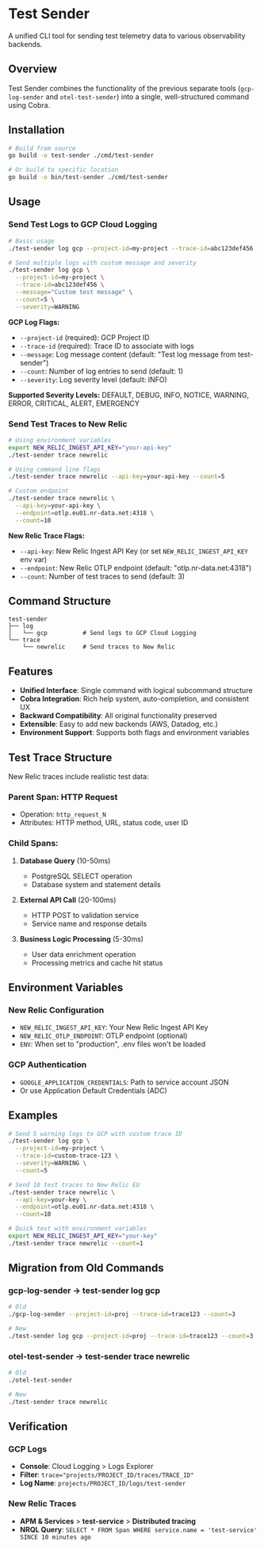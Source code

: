 # Test Sender

A unified CLI tool for sending test telemetry data to various observability backends.

## Overview

Test Sender combines the functionality of the previous separate tools (`gcp-log-sender` and `otel-test-sender`) into a single, well-structured command using Cobra.

## Installation

```bash
# Build from source
go build -o test-sender ./cmd/test-sender

# Or build to specific location
go build -o bin/test-sender ./cmd/test-sender
```

## Usage

### Send Test Logs to GCP Cloud Logging

```bash
# Basic usage
./test-sender log gcp --project-id=my-project --trace-id=abc123def456

# Send multiple logs with custom message and severity
./test-sender log gcp \
  --project-id=my-project \
  --trace-id=abc123def456 \
  --message="Custom test message" \
  --count=5 \
  --severity=WARNING
```

**GCP Log Flags:**
- `--project-id` (required): GCP Project ID
- `--trace-id` (required): Trace ID to associate with logs
- `--message`: Log message content (default: "Test log message from test-sender")
- `--count`: Number of log entries to send (default: 1)
- `--severity`: Log severity level (default: INFO)

**Supported Severity Levels:**
DEFAULT, DEBUG, INFO, NOTICE, WARNING, ERROR, CRITICAL, ALERT, EMERGENCY

### Send Test Traces to New Relic

```bash
# Using environment variables
export NEW_RELIC_INGEST_API_KEY="your-api-key"
./test-sender trace newrelic

# Using command line flags
./test-sender trace newrelic --api-key=your-api-key --count=5

# Custom endpoint
./test-sender trace newrelic \
  --api-key=your-api-key \
  --endpoint=otlp.eu01.nr-data.net:4318 \
  --count=10
```

**New Relic Trace Flags:**
- `--api-key`: New Relic Ingest API Key (or set `NEW_RELIC_INGEST_API_KEY` env var)
- `--endpoint`: New Relic OTLP endpoint (default: "otlp.nr-data.net:4318")
- `--count`: Number of test traces to send (default: 3)

## Command Structure

```
test-sender
├── log
│   └── gcp          # Send logs to GCP Cloud Logging
└── trace
    └── newrelic     # Send traces to New Relic
```

## Features

- **Unified Interface**: Single command with logical subcommand structure
- **Cobra Integration**: Rich help system, auto-completion, and consistent UX
- **Backward Compatibility**: All original functionality preserved
- **Extensible**: Easy to add new backends (AWS, Datadog, etc.)
- **Environment Support**: Supports both flags and environment variables

## Test Trace Structure

New Relic traces include realistic test data:

### Parent Span: HTTP Request
- Operation: `http_request_N`
- Attributes: HTTP method, URL, status code, user ID

### Child Spans:
1. **Database Query** (10-50ms)
   - PostgreSQL SELECT operation
   - Database system and statement details

2. **External API Call** (20-100ms)
   - HTTP POST to validation service
   - Service name and response details

3. **Business Logic Processing** (5-30ms)
   - User data enrichment operation
   - Processing metrics and cache hit status

## Environment Variables

### New Relic Configuration
- `NEW_RELIC_INGEST_API_KEY`: Your New Relic Ingest API Key
- `NEW_RELIC_OTLP_ENDPOINT`: OTLP endpoint (optional)
- `ENV`: When set to "production", .env files won't be loaded

### GCP Authentication
- `GOOGLE_APPLICATION_CREDENTIALS`: Path to service account JSON
- Or use Application Default Credentials (ADC)

## Examples

```bash
# Send 5 warning logs to GCP with custom trace ID
./test-sender log gcp \
  --project-id=my-project \
  --trace-id=custom-trace-123 \
  --severity=WARNING \
  --count=5

# Send 10 test traces to New Relic EU
./test-sender trace newrelic \
  --api-key=your-key \
  --endpoint=otlp.eu01.nr-data.net:4318 \
  --count=10

# Quick test with environment variables
export NEW_RELIC_INGEST_API_KEY="your-key"
./test-sender trace newrelic --count=1
```

## Migration from Old Commands

### gcp-log-sender → test-sender log gcp
```bash
# Old
./gcp-log-sender --project-id=proj --trace-id=trace123 --count=3

# New  
./test-sender log gcp --project-id=proj --trace-id=trace123 --count=3
```

### otel-test-sender → test-sender trace newrelic
```bash
# Old
./otel-test-sender

# New
./test-sender trace newrelic
```

## Verification

### GCP Logs
- **Console**: Cloud Logging > Logs Explorer
- **Filter**: `trace="projects/PROJECT_ID/traces/TRACE_ID"`
- **Log Name**: `projects/PROJECT_ID/logs/test-sender`

### New Relic Traces
- **APM & Services** > **test-service** > **Distributed tracing**
- **NRQL Query**: `SELECT * FROM Span WHERE service.name = 'test-service' SINCE 10 minutes ago`